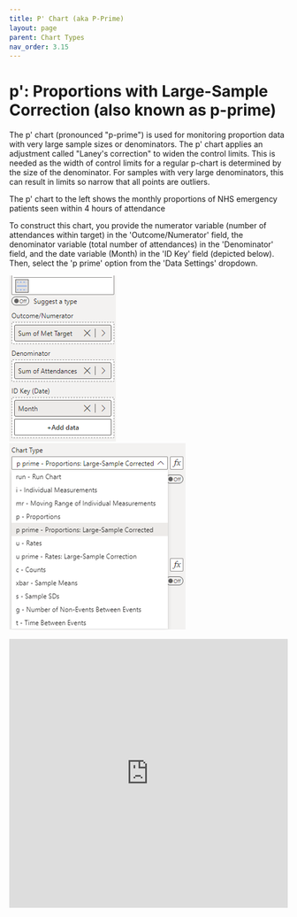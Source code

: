```yaml
---
title: P' Chart (aka P-Prime)
layout: page
parent: Chart Types
nav_order: 3.15
---
```


# p': Proportions with Large-Sample Correction (also known as p-prime)
The p' chart (pronounced "p-prime") is used for monitoring proportion data with very large sample sizes or denominators. The p' chart applies an adjustment called "Laney's correction" to widen the control limits. This is needed as the width of control limits for a regular p-chart is determined by the size of the denominator. For samples with very large denominators, this can result in limits so narrow that all points are outliers.

The p' chart to the left shows the monthly proportions of NHS emergency patients seen within 4 hours of attendance

To construct this chart, you provide the numerator variable (number of attendances within target) in the 'Outcome/Numerator' field, the denominator variable (total number of attendances) in the 'Denominator' field, and the date variable (Month) in the 'ID Key' field (depicted below). Then, select the 'p prime' option from the 'Data Settings' dropdown.

![pp Chart Fields](images\ppChartFields.png) ![pp Chart Type](images\ppChartType.png)

<iframe title="SPCVisualExamplesTesting" width="100%" height="486" src="https://app.powerbi.com/view?r=eyJrIjoiYjg0ZmZlYzQtM2MyMC00NDg0LWIwMWQtOThjNTE2ZjJhOGQ5IiwidCI6IjIzMjA0YzgxLTVlNzYtNDE0ZS04Y2M1LTYzMWI0ODc0ZTIwOCJ9&pageName=ReportSectionaffbaf54eec9ad9c0465" frameborder="0" allowFullScreen="true"></iframe>
